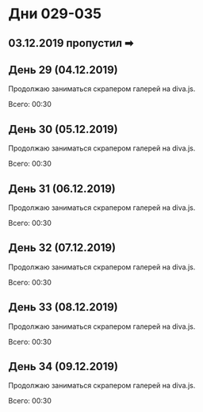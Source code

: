 # Дни 029-035

## 03.12.2019 пропустил ➡

## День 29 (04.12.2019)

Продолжаю заниматься скрапером галерей на diva.js.

Всего: 00:30

## День 30 (05.12.2019)

Продолжаю заниматься скрапером галерей на diva.js.

Всего: 00:30

## День 31 (06.12.2019)

Продолжаю заниматься скрапером галерей на diva.js.

Всего: 00:30

## День 32 (07.12.2019)

Продолжаю заниматься скрапером галерей на diva.js.

Всего: 00:30

## День 33 (08.12.2019)

Продолжаю заниматься скрапером галерей на diva.js.

Всего: 00:30

## День 34 (09.12.2019)

Продолжаю заниматься скрапером галерей на diva.js.

Всего: 00:30
